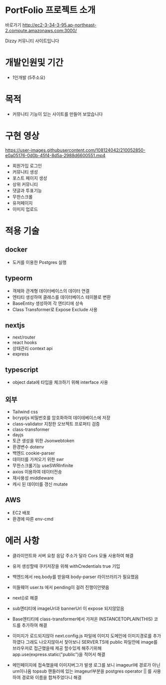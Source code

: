 #   PortFolio 프로젝트 소개

바로가기 http://ec2-3-34-3-95.ap-northeast-2.compute.amazonaws.com:3000/

Dizzy 커뮤니티 사이트입니다

# 개발인원및 기간

- 1인개발 (5주소요)

# 목적

- 커뮤니티 기능이 있는 사이트를 만들어 보았습니다

# 구현 영상

https://user-images.githubusercontent.com/108124042/210052850-e0a05176-0d0b-45f4-8d5a-2988d6600551.mp4


- 회원가입 로그인
- 커뮤니티 생성
- 포스트 페이지 생성
- 상위 커뮤니티
- 댓글과 투표기능
- 무한스크롤
- 유저페이지
- 이미지 업로드

# 적용 기술

## docker
- 도커를 이용한 Postgres 실행

## typeorm

- 객체와 관계형 데이터베이스의 데이터 연결
- 엔티티 생성하여 클래스를 데이터베이스 테이블로 변환
- BaseEntity 생성하여 각 엔티티에 상속
- Class Transformer로 Expose Exclude 사용

## nextjs

- next/router
- react hooks
- 상태관리 context api
- express

## typescript

- object data에 타입을 체크하기 위해 interface 사용

## 외부

- Tailwind css
- bcryptjs 비밀번호를 암호화하여 데이테베이스에 저장
- class-validator 지정한 오브젝트 프로퍼티 검증
- class-transformer 
- dayjs
- 토큰 생성을 위한 Jsonwebtoken
- 환경변수 dotenv
- 백엔드 cookie-parser
- 데이터를 가져오기 위한 swr
- 무한스크롤기능 useSWRInfinite
- axios 이용하여 데이터전송
- 재사용성 middleware
- 캐시 된 데이터를 갱신 mutate


## AWS

- EC2 배포
- 환경에 따른 env-cmd


# 에러 사항


- 클라이언트와 서버 요청 응답 주소가 달라 Cors 모듈 사용하여 해결
- 유저 생성할때 쿠키저장을 위해 withCredentials true 기입


- 백엔드에서 req.body를 받을때 body-parser 라이브러리가 필요했음


- 미들웨어 user.ts 에서 pending이 걸려 진행이안됏음
- next()로 해결


- sub엔티티에 imageUrl과 bannerUrl 이 expose 되지않았음
- Base엔티티에 class-transformer에서 가져온 INSTANCETOPLAIN(THIS) 코드를 추가하여 해결


- 이미지가 로드되지않아 
next.config.js 파일에 
이미지 도메인에 이미지경로를 추가하였다
그래도 나오지않아서 찿아보니
SERVER.TS에 public 파일안에 image를 브라우저로 접근했을때 제공 할수있게 해주기위해
app.use(express.static("public")을 적어서 해결


- 메인페이지에 접속했을때 이미지버그가 발생
로그를 보니 imageurl에 경로가 아닌 urn이나옴
topsub 핸들러에 있는 imageurl부분을 postgres operator || 를 사용하여 경로와 이름을 합쳐주었다니 해결



